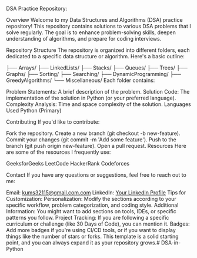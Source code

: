 DSA Practice Repository:

Overview
Welcome to my Data Structures and Algorithms (DSA) practice repository! This repository contains solutions to various DSA problems that I solve regularly. The goal is to enhance problem-solving skills, deepen understanding of algorithms, and prepare for coding interviews.

Repository Structure
The repository is organized into different folders, each dedicated to a specific data structure or algorithm. Here's a basic outline:

├── Arrays/
├── LinkedLists/
├── Stacks/
├── Queues/
├── Trees/
├── Graphs/
├── Sorting/
├── Searching/
├── DynamicProgramming/
├── GreedyAlgorithms/
└── Miscellaneous/
Each folder contains:

Problem Statements: A brief description of the problem.
Solution Code: The implementation of the solution in Python (or your preferred language).
Complexity Analysis: Time and space complexity of the solution.
Languages Used
Python (Primary)


Contributing
If you'd like to contribute:

Fork the repository.
Create a new branch (git checkout -b new-feature).
Commit your changes (git commit -m 'Add some feature').
Push to the branch (git push origin new-feature).
Open a pull request.
Resources
Here are some of the resources I frequently use:

GeeksforGeeks
LeetCode
HackerRank
Codeforces


Contact
If you have any questions or suggestions, feel free to reach out to me:

Email: kums32115@gmail.com.com
LinkedIn: [Your LinkedIn Profile](https://www.linkedin.com/in/shashankkumar29?lipi=urn%3Ali%3Apage%3Ad_flagship3_profile_view_base_contact_details%3By5R9MAwZQVWFZIgRzdYz%2FQ%3D%3D)
Tips for Customization:
Personalization: Modify the sections according to your specific workflow, problem categorization, and coding style.
Additional Information: You might want to add sections on tools, IDEs, or specific patterns you follow.
Project Tracking: If you are following a specific curriculum or challenge (like 30 Days of Code), you can mention it.
Badges: Add more badges if you're using CI/CD tools, or if you want to display things like the number of stars or forks.
This template is a solid starting point, and you can always expand it as your repository grows.# DSA-in-Python
